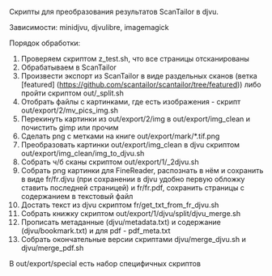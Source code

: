 Скрипты для преобразования результатов ScanTailor в djvu.

Зависимости: minidjvu, djvulibre, imagemagick

Порядок обработки:
  1. Проверяем скриптом z_test.sh, что все страницы отсканированы
  1. Обрабатываем в ScanTailor
  1. Произвести экспорт из ScanTailor в виде раздельных сканов (ветка [featured] (https://github.com/scantailor/scantailor/tree/featured)) либо пройти скриптом out/_split.sh
  1. Отобрать файлы с картинками, где есть изображения - скрипт out/export/2/mv_pics_img.sh
  1. Перекинуть картинки из out/export/2/img в out/export/img_clean и почистить gimp или прочим
  1. Сделать png c метками на книге out/export/mark/*.tif.png
  1. Преобразовать картинки out/export/img_clean в djvu скриптом out/export/img_clean/img_to_djvu.sh
  1. Собрать ч/б сканы скриптом out/export/1/_2djvu.sh
  1. Собрать png картинки для FineReader, распознать в нём и сохранить в виде fr/fr.djvu (при сохранении в djvu удобно первую обложку ставить последней страницей) и fr/fr.pdf, 
	сохранить страницы с содержанием в текстовый файл
  1. Достать текст из djvu скриптом fr/get_txt_from_fr_djvu.sh
  1. Собрать книжку скриптом out/export/1/djvu/split/djvu_merge.sh
  1. Прописать метаданные (djvu/metadata.txt) и содержание (djvu/bookmark.txt) и для pdf - pdf_meta.txt
  1. Собрать окончательные версии скриптами djvu/merge_djvu.sh и djvu/merge_pdf.sh

В out/export/special есть набор специфичных скриптов
